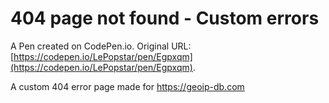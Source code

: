 # 404 page not found - Custom errors

A Pen created on CodePen.io. Original URL: [https://codepen.io/LePopstar/pen/Egpxqm](https://codepen.io/LePopstar/pen/Egpxqm).

A custom 404 error page made for https://geoip-db.com